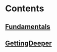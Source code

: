 # Contents
## [Fundamentals](./1.Fundamentals/master.html)
## [GettingDeeper](./2.GettingDeeper/master.html)
